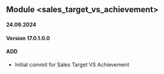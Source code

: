 ## Module <sales_target_vs_achievement>

#### 24.09.2024
#### Version 17.0.1.0.0
#### ADD

- Initial commit for Sales Target VS Achievement
